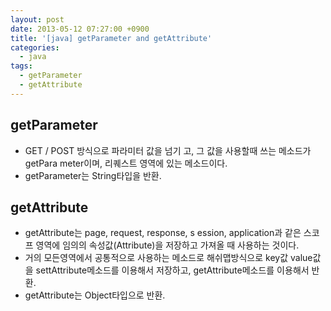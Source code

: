 ```yaml
---
layout: post
date: 2013-05-12 07:27:00 +0900
title: '[java] getParameter and getAttribute'
categories:
  - java
tags:
  - getParameter
  - getAttribute
---
```


## getParameter
- GET / POST 방식으로 파라미터 값을 넘기 고, 그 값을 사용할때 쓰는 메소드가 getPara meter이며, 리퀘스트 영역에 있는 메소드이다.  
- getParameter는 String타입을 반환.  

## getAttribute
- getAttribute는 page, request, response, s ession, application과 같은 스코프 영역에 임의의 속성값(Attribute)을 저장하고 가져올 때 사용하는 것이다.  
- 거의 모든영역에서 공통적으로 사용하는 메소드로 해쉬맵방식으로 key값 value값을 settAttribute메소드를 이용해서 저장하고, getAttribute메소드를 이용해서 반환.  
- getAttribute는 Object타입으로 반환.  
